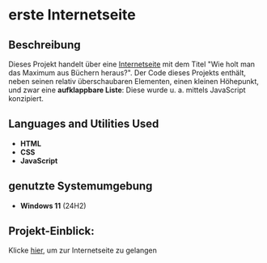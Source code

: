 <h1>erste Internetseite</h1>

<h2>Beschreibung</h2>
Dieses Projekt handelt über eine <a href="https://mehmetcoder42.github.io/erste-Internetseite/">Internetseite</a> mit dem Titel "Wie holt man das Maximum aus Büchern heraus?". 
Der Code dieses Projekts enthält, neben seinen relativ überschaubaren Elementen, einen kleinen Höhepunkt, und zwar eine <b>aufklappbare Liste</b>: Diese wurde u. a. mittels JavaScript konzipiert.
<br/>

<h2>Languages and Utilities Used</h2>

- <b>HTML</b> 
- <b>CSS</b>
- <b>JavaScript</b>

<h2>genutzte Systemumgebung </h2>

- <b>Windows 11</b> (24H2)

<h2>Projekt-Einblick:</h2>

<p align="center">

Klicke <a href="https://mehmetcoder42.github.io/erste-Internetseite/">hier</a>, um zur Internetseite zu gelangen

</p>
